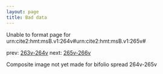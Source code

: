 ```yaml
---
layout: page
title: Bad data
---
```


Unable to format page for urn:cite2:hmt:msB.v1:264v#urn:cite2:hmt:msB.v1:265v#

prev: [263v-264v](../263v-264v/) next: [265v-266v](../265v-266v/)

Composite image not yet made for bifolio spread 264v-265v

